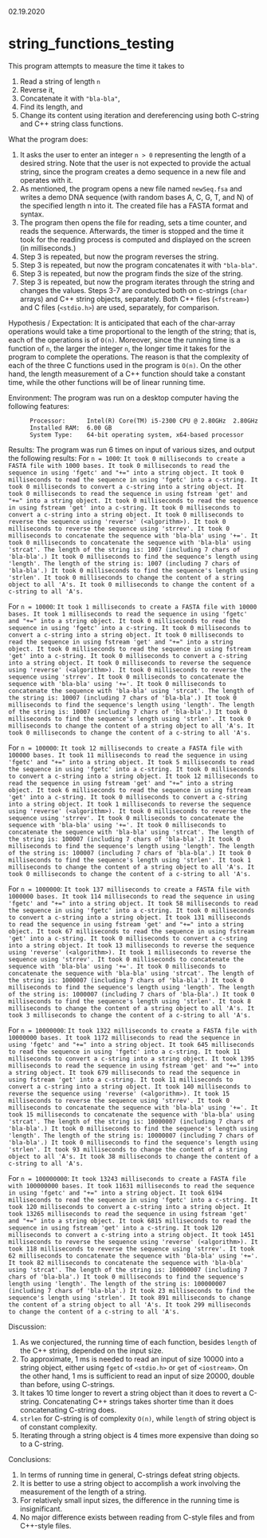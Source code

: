 02.19.2020

# string_functions_testing		

This program attempts to measure the time it takes to
1) Read a string of length `n`
2) Reverse it,
3) Concatenate it with `"bla-bla"`,
4) Find its length, and
5) Change its content using iteration and dereferencing
using both C-string and C++ string class functions.

What the program does:
1) It asks the user to enter an integer `n > 0` representing the length of a desired string. 
Note that the user is not expected to provide the actual string, since the program creates a demo sequence in a new file and operates with it.
2) As mentioned, the program opens a new file named `newSeq.fsa` and writes a demo DNA sequence (with random bases A, C, G, T, and N) of the specified length n into it. The created file has a FASTA format and syntax.
3) The program then opens the file for reading, sets a time counter, and reads the sequence. Afterwards, the timer is stopped and the time it took for the reading process is computed and displayed on the screen (in milliseconds.)
4) Step 3 is repeated, but now the program reverses the string.
5) Step 3 is repeated, but now the program concatenates it with `"bla-bla"`.
6) Step 3 is repeated, but now the program finds the size of the string.
7) Step 3 is repeated, but now the program iterates through the string and changes the values.
Steps 3-7 are conducted both on c-strings (`char` arrays) and C++ string objects, separately. Both C++ files (`<fstream>`) and C files (`<stdio.h>`) are used, separately, for comparison.

Hypothesis / Expectation:
It is anticipated that each of the char-array operations would take a time proportional to the length of the string; that is, each of the operations is of `O(n)`. Moreover, since the running time is a function of `n`, the larger the integer `n`, the longer time it takes for the program to complete the operations. The reason is that the complexity of each of the three C functions used in the program is `O(n)`.
On the other hand, the length measurement of a C++ function should take a constant time, while the other functions will be of linear running time.

Environment:
The program was run on a desktop computer having the following features:

          Processor:      Intel(R) Core(TM) i5-2300 CPU @ 2.80GHz  2.80GHz
          Installed RAM:  6.00 GB
          System Type:    64-bit operating system, x64-based processor

Results:
The program was run 6 times on input of various sizes, and output the following results:
For `n = 1000`:
`It took 0 milliseconds to create a FASTA file with 1000 bases.
It took 0 milliseconds to read the sequence in using 'fgetc' and "+=" into a string object.
It took 0 milliseconds to read the sequence in using 'fgetc' into a c-string.
It took 0 milliseconds to convert a c-string into a string object.
It took 0 milliseconds to read the sequence in using fstream 'get' and "+=" into a string object.
It took 0 milliseconds to read the sequence in using fstream 'get' into a c-string.
It took 0 milliseconds to convert a c-string into a string object.
It took 0 milliseconds to reverse the sequence using 'reverse' (<algorithm>).
It took 0 milliseconds to reverse the sequence using 'strrev'.
It took 0 milliseconds to concatenate the sequence with 'bla-bla' using '+='.
It took 0 milliseconds to concatenate the sequence with 'bla-bla' using 'strcat'.
The length of the string is: 1007 (including 7 chars of 'bla-bla'.)
It took 0 milliseconds to find the sequence's length using 'length'.
The length of the string is: 1007 (including 7 chars of 'bla-bla'.)
It took 0 milliseconds to find the sequence's length using 'strlen'.
It took 0 milliseconds to change the content of a string object to all 'A's.
It took 0 milliseconds to change the content of a c-string to all 'A's.`

For `n = 10000`:
`It took 1 milliseconds to create a FASTA file with 10000 bases.
It took 1 milliseconds to read the sequence in using 'fgetc' and "+=" into a string object.
It took 0 milliseconds to read the sequence in using 'fgetc' into a c-string.
It took 0 milliseconds to convert a c-string into a string object.
It took 0 milliseconds to read the sequence in using fstream 'get' and "+=" into a string object.
It took 0 milliseconds to read the sequence in using fstream 'get' into a c-string.
It took 0 milliseconds to convert a c-string into a string object.
It took 0 milliseconds to reverse the sequence using 'reverse' (<algorithm>).
It took 0 milliseconds to reverse the sequence using 'strrev'.
It took 0 milliseconds to concatenate the sequence with 'bla-bla' using '+='.
It took 0 milliseconds to concatenate the sequence with 'bla-bla' using 'strcat'.
The length of the string is: 10007 (including 7 chars of 'bla-bla'.)
It took 0 milliseconds to find the sequence's length using 'length'.
The length of the string is: 10007 (including 7 chars of 'bla-bla'.)
It took 0 milliseconds to find the sequence's length using 'strlen'.
It took 0 milliseconds to change the content of a string object to all 'A's.
It took 0 milliseconds to change the content of a c-string to all 'A's.`

For `n = 100000`:
`It took 12 milliseconds to create a FASTA file with 100000 bases.
It took 11 milliseconds to read the sequence in using 'fgetc' and "+=" into a string object.
It took 5 milliseconds to read the sequence in using 'fgetc' into a c-string.
It took 0 milliseconds to convert a c-string into a string object.
It took 12 milliseconds to read the sequence in using fstream 'get' and "+=" into a string object.
It took 6 milliseconds to read the sequence in using fstream 'get' into a c-string.
It took 0 milliseconds to convert a c-string into a string object.
It took 1 milliseconds to reverse the sequence using 'reverse' (<algorithm>).
It took 0 milliseconds to reverse the sequence using 'strrev'.
It took 0 milliseconds to concatenate the sequence with 'bla-bla' using '+='.
It took 0 milliseconds to concatenate the sequence with 'bla-bla' using 'strcat'.
The length of the string is: 100007 (including 7 chars of 'bla-bla'.)
It took 0 milliseconds to find the sequence's length using 'length'.
The length of the string is: 100007 (including 7 chars of 'bla-bla'.)
It took 0 milliseconds to find the sequence's length using 'strlen'.
It took 1 milliseconds to change the content of a string object to all 'A's.
It took 0 milliseconds to change the content of a c-string to all 'A's.`

For `n = 1000000`:
`It took 137 milliseconds to create a FASTA file with 1000000 bases.
It took 114 milliseconds to read the sequence in using 'fgetc' and "+=" into a string object.
It took 58 milliseconds to read the sequence in using 'fgetc' into a c-string.
It took 0 milliseconds to convert a c-string into a string object.
It took 131 milliseconds to read the sequence in using fstream 'get' and "+=" into a string object.
It took 67 milliseconds to read the sequence in using fstream 'get' into a c-string.
It took 0 milliseconds to convert a c-string into a string object.
It took 13 milliseconds to reverse the sequence using 'reverse' (<algorithm>).
It took 1 milliseconds to reverse the sequence using 'strrev'.
It took 0 milliseconds to concatenate the sequence with 'bla-bla' using '+='.
It took 0 milliseconds to concatenate the sequence with 'bla-bla' using 'strcat'.
The length of the string is: 1000007 (including 7 chars of 'bla-bla'.)
It took 0 milliseconds to find the sequence's length using 'length'.
The length of the string is: 1000007 (including 7 chars of 'bla-bla'.)
It took 0 milliseconds to find the sequence's length using 'strlen'.
It took 8 milliseconds to change the content of a string object to all 'A's.
It took 3 milliseconds to change the content of a c-string to all 'A's.`

For `n = 10000000`:
`It took 1322 milliseconds to create a FASTA file with 10000000 bases.
It took 1172 milliseconds to read the sequence in using 'fgetc' and "+=" into a string object.
It took 645 milliseconds to read the sequence in using 'fgetc' into a c-string.
It took 11 milliseconds to convert a c-string into a string object.
It took 1395 milliseconds to read the sequence in using fstream 'get' and "+=" into a string object.
It took 679 milliseconds to read the sequence in using fstream 'get' into a c-string.
It took 11 milliseconds to convert a c-string into a string object.
It took 140 milliseconds to reverse the sequence using 'reverse' (<algorithm>).
It took 15 milliseconds to reverse the sequence using 'strrev'.
It took 0 milliseconds to concatenate the sequence with 'bla-bla' using '+='.
It took 15 milliseconds to concatenate the sequence with 'bla-bla' using 'strcat'.
The length of the string is: 10000007 (including 7 chars of 'bla-bla'.)
It took 0 milliseconds to find the sequence's length using 'length'.
The length of the string is: 10000007 (including 7 chars of 'bla-bla'.)
It took 0 milliseconds to find the sequence's length using 'strlen'.
It took 93 milliseconds to change the content of a string object to all 'A's.
It took 38 milliseconds to change the content of a c-string to all 'A's.`

For `n = 100000000`:
`It took 13243 milliseconds to create a FASTA file with 100000000 bases.
It took 11631 milliseconds to read the sequence in using 'fgetc' and "+=" into a string object.
It took 6194 milliseconds to read the sequence in using 'fgetc' into a c-string.
It took 120 milliseconds to convert a c-string into a string object.
It took 13265 milliseconds to read the sequence in using fstream 'get' and "+=" into a string object.
It took 6815 milliseconds to read the sequence in using fstream 'get' into a c-string.
It took 120 milliseconds to convert a c-string into a string object.
It took 1451 milliseconds to reverse the sequence using 'reverse' (<algorithm>).
It took 118 milliseconds to reverse the sequence using 'strrev'.
It took 62 milliseconds to concatenate the sequence with 'bla-bla' using '+='.
It took 82 milliseconds to concatenate the sequence with 'bla-bla' using 'strcat'.
The length of the string is: 100000007 (including 7 chars of 'bla-bla'.)
It took 0 milliseconds to find the sequence's length using 'length'.
The length of the string is: 100000007 (including 7 chars of 'bla-bla'.)
It took 23 milliseconds to find the sequence's length using 'strlen'.
It took 891 milliseconds to change the content of a string object to all 'A's.
It took 299 milliseconds to change the content of a c-string to all 'A's.`

Discussion:
1) As we conjectured, the running time of each function, besides `length` of the C++ string, depended on the input size. 
2) To approximate, 1 ms is needed to read an input of size 10000 into a string object, either using `fgetc` of `<stdio.h>` or `get` of `<iostream>`. On the other hand, 1 ms is sufficient to read an input of size 20000, double than before, using C-strings. 
3) It takes 10 time longer to revert a string object than it does to revert a C-string. Concatenating C++ strings takes shorter time than it does concatenating C-string does.
4) `strlen` for C-string is of complexity `O(n)`, while `length` of string object is of constant complexity.
5) Iterating through a string object is 4 times more expensive than doing so to a C-string.

Conclusions:
1) In terms of running time in general, C-strings defeat string objects.
2) It is better to use a string object to accomplish a work involving the measurement of the length of a string.
3) For relatively small input sizes, the difference in the running time is insignificant.
4) No major difference exists between reading from C-style files and from C++-style files.
